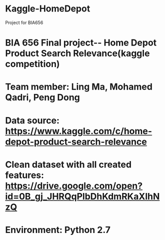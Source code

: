 # Kaggle-HomeDepot
Project for BIA656
# BIA 656 Final project-- Home Depot Product Search Relevance(kaggle competition)
# Team member: Ling Ma, Mohamed Qadri, Peng Dong
# Data source: https://www.kaggle.com/c/home-depot-product-search-relevance
# Clean dataset with all created features: https://drive.google.com/open?id=0B_gj_JHRQqPlbDhKdmRKaXlhNzQ
# Environment: Python 2.7
